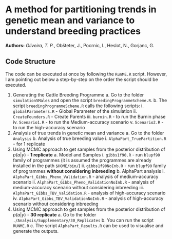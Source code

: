 # A method for partitioning trends in genetic mean and variance to understand breeding practices

**Authors:** *Oliveira, T. P.*, Obšteter, J., Pocrnic, I., Heslot, N., Gorjanc, G.


## Code Structure

The code can be executed at once by following the ```RunME.R``` script.
However, I am pointing out below a step-by-step on the order the script should be executed.

1. Generating the Cattle Breeding Programme
    a. Go to the folder ```simulation5Males``` and open the script ```breedingProgrammeScheme.R```. 
    b. The script ```breedingProgrammeScheme.R``` calls the following scripts:
        i. ```globalParameters.R``` - Global Parameter of the simulation
        ii. ```CreateFounders.R``` - Create Parents 
        iii. ```burnin.R``` - to run the Burnin phase
        iv. ```Scenario1.R``` - to run the Medium-accuracy scenario
        v. ```Scenario2.R``` - to run the high-accuracy scenario
2. Analysis of true trends in genetic mean and variance
    a. Go to the folder ```Analysis```
    b. Analysis of true breeding value 
        i. ```AlphaPart_TruePartition.R``` - for 1 replicate
3. Using MCMC approach to get samples from the posterior distribution of $p(a|y)$ - **1 replicate**
    a. Model and Samples
        i. ```gibbs1f90.R``` - run `blupf90` family of programmes (it is assumed the programmes are already installed in the path ```$HOME/bin/```)
        ii. ```gibbs1f90NoInb.R``` - run `blupf90` family of programmes **without considering inbreeding**
    b. AlphaPart analysis
        i. ```AlphaPart_Gibbs_Pheno_Validation.R``` - analysis of medium-accuracy scenario
        ii. ```AlphaPart_Gibbs_Pheno_ValidationNoInb.R``` - analysis of medium-accuracy scenario without considering inbreeding
        iii. ```AlphaPart_Gibbs_TBV_Validation.R``` - analysis of high-accuracy scenario
        iv. ```AlphaPart_Gibbs_TBV_ValidationNoInb.R``` - analysis of high-accuracy scenario without considering inbreeding
4. Using MCMC approach to get samples from the posterior distribution of $p(a|y)$ - **30 replicate**
    a. Go to the folder ```./Analysis/Supplementary/30_Replicates```
    b. You can run the script ```RUNME.R```
    c. The script ```AlphaPart_Results.R``` can be used to visualise and generate the outputs. 




